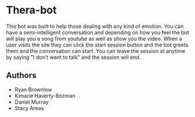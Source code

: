 # Thera-bot

This bot was built to help those dealing with any kind of emotion. You can have a semi-intelligent conversation and depending on how you feel the bot will play you a song from youtube as well as show you the video. When a user visits the site they can click the start session button and the bot greets them and the conversation can start. You can leave the session at anytime by saying "I don't want to talk" and the session will end.

## Authors

* Ryan Brownlow
*	Kimarie Haverty-Bozman
* Daniel Murray
* Stacy Areas